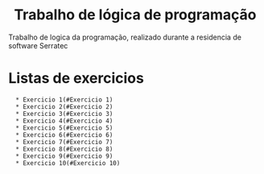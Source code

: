<h1 align="center">Trabalho de lógica de programação</h1>
Trabalho de logica da programação, realizado durante a residencia de software Serratec<br>

Listas de exercicios
=================
<!--ts-->
      * Exercicio 1(#Exercicio 1)
      * Exercicio 2(#Exercicio 2)
      * Exercicio 3(#Exercicio 3)
      * Exercicio 4(#Exercicio 4)
      * Exercicio 5(#Exercicio 5)
      * Exercicio 6(#Exercicio 6)
      * Exercicio 7(#Exercicio 7)
      * Exercicio 8(#Exercicio 8)
      * Exercicio 9(#Exercicio 9)
      * Exercicio 10(#Exercicio 10)
<!--te-->
